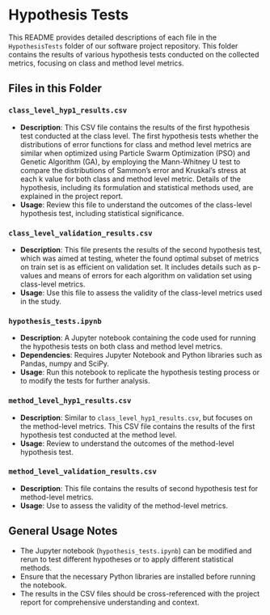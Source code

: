 # Hypothesis Tests

This README provides detailed descriptions of each file in the `HypothesisTests` folder of our software project repository. This folder contains the results of various hypothesis tests conducted on the collected metrics, focusing on class and method level metrics.

## Files in this Folder

### `class_level_hyp1_results.csv`

- **Description**: This CSV file contains the results of the first hypothesis test conducted at the class level. The first hypothesis tests whether the distributions of error functions for class and method level metrics are similar when optimized using Particle Swarm Optimization (PSO) and Genetic Algorithm (GA), by employing the Mann-Whitney U test to compare the distributions of Sammon’s error and Kruskal’s stress at
each k value for both class and method level metric. Details of the hypothesis, including its formulation and statistical methods used, are explained in the project report.
- **Usage**: Review this file to understand the outcomes of the class-level hypothesis test, including statistical significance.

### `class_level_validation_results.csv`

- **Description**: This file presents the results of the second hypothesis test, which was aimed at testing, wheter the found optimal subset of metrics on train set is as efficient on validation set. It includes details such as p-values and means of errors for each algorithm on validation set using class-level metrics.
- **Usage**: Use this file to assess the validity of the class-level metrics used in the study.

### `hypothesis_tests.ipynb`

- **Description**: A Jupyter notebook containing the code used for running the hypothesis tests on both class and method level metrics.
- **Dependencies**: Requires Jupyter Notebook and Python libraries such as Pandas, numpy and SciPy.
- **Usage**: Run this notebook to replicate the hypothesis testing process or to modify the tests for further analysis.

### `method_level_hyp1_results.csv`

- **Description**: Similar to `class_level_hyp1_results.csv`, but focuses on the method-level metrics. This CSV file contains the results of the first hypothesis test conducted at the method level.
- **Usage**: Review to understand the outcomes of the method-level hypothesis test.

### `method_level_validation_results.csv`

- **Description**: This file contains the results of second hypothesis test for method-level metrics.
- **Usage**: Use to assess the validity of the method-level metrics.

## General Usage Notes

- The Jupyter notebook (`hypothesis_tests.ipynb`) can be modified and rerun to test different hypotheses or to apply different statistical methods.
- Ensure that the necessary Python libraries are installed before running the notebook.
- The results in the CSV files should be cross-referenced with the project report for comprehensive understanding and context.
